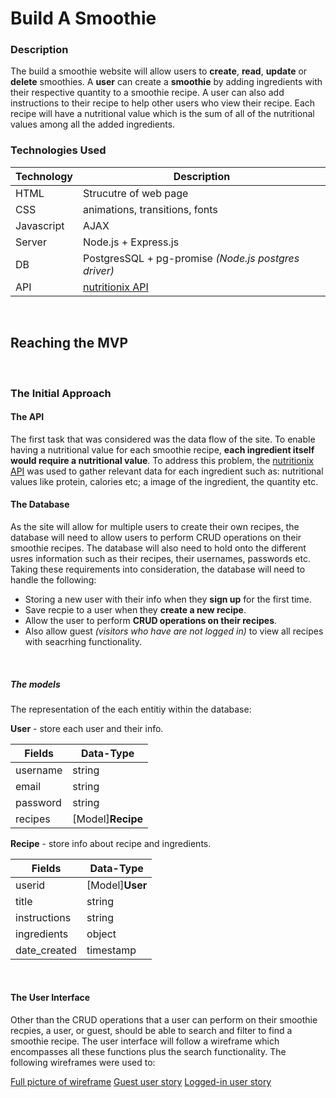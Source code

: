 # Build A Smoothie

### Description

The build a smoothie website will allow users to **create**, **read**, **update** or **delete** smoothies. A **user** can create a **smoothie** by adding ingredients with their respective quantity to a smoothie recipe. A user can also add instructions to their recipe to help other users who view their recipe. Each recipe will have a nutritional value which is the sum of all of the nutritional values among all the added ingredients.

### Technologies Used
Technology | Description
--- | ---
HTML | Strucutre of web page
CSS | animations, transitions, fonts
Javascript | AJAX
Server | Node.js + Express.js
DB | PostgresSQL + pg-promise *(Node.js postgres driver)*
API | [nutritionix API](https://developer.nutritionix.com)


<br>


## Reaching the MVP


<br>


### The Initial Approach
#### The API
The first task that was considered was the data flow of the site. To enable having a nutritional value for each smoothie recipe, **each ingredient itself would require a nutritional value**. To address this problem, the [nutritionix API](https://developer.nutritionix.com) was used to gather relevant data for each ingredient such as: nutritional values like protein, calories etc; a image of the ingredient, the quantity etc.

#### The Database
As the site will allow for multiple users to create their own recipes, the database will need to allow users to perform CRUD operations on their smoothie recipes. The database will also need to hold onto the different usres information such as their recipes, their usernames, passwords etc. Taking these requirements into consideration, the database will need to handle the following:
- Storing a new user with their info when they **sign up** for the first time.
- Save recpie to a user when they **create a new recipe**.
- Allow the user to perform **CRUD operations on their recipes**.
- Also allow guest *(visitors who have are not logged in)* to view all recipes with seacrhing functionality.


<br>

##### The models
The representation of the each entitiy within the database:

**User** - store each user and their info.

Fields | Data-Type
--- | ---
username | string
email | string
password | string
recipes | [Model]**Recipe**

**Recipe** - store info about recipe and ingredients.

Fields | Data-Type
--- | ---
userid | [Model]**User**
title | string
instructions | string
ingredients | object
date_created | timestamp


<br>


#### The User Interface
Other than the CRUD operations that a user can perform on their smoothie recpies, a user, or guest, should be able to search and filter to find a smoothie recipe. The user interface will follow a wireframe which encompasses all these functions plus the search functionality. The following wireframes were used to:

[Full picture of wireframe](./readme-assets/full-wireframe.jpg)
[Guest user story](./readme-assets/guest-user-story.jpg)
[Logged-in user story](./readme-assets/logged-in-user-story.jpg)





